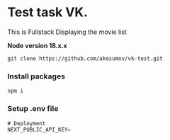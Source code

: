 # Test task VK. 


This is Fullstack Displaying the movie list

**Node version 18.x.x**

```shell
git clone https://github.com/akosumov/vk-test.git
```


### Install packages

```shell
npm i
```

### Setup .env file


```js
# Deployment 
NEXT_PUBLIC_API_KEY=
```
